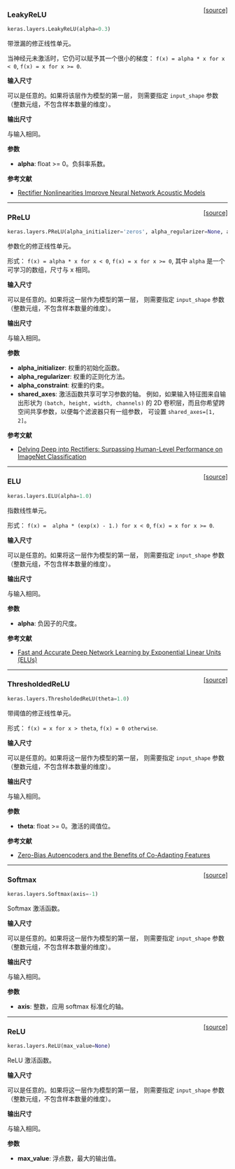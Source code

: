 <span style="float:right;">[[source]](https://github.com/keras-team/keras/blob/master/keras/layers/advanced_activations.py#L18)</span>
### LeakyReLU

```python
keras.layers.LeakyReLU(alpha=0.3)
```

带泄漏的修正线性单元。

当神经元未激活时，它仍可以赋予其一个很小的梯度：
`f(x) = alpha * x for x < 0`,
`f(x) = x for x >= 0`.

__输入尺寸__

可以是任意的。如果将该层作为模型的第一层，
则需要指定 `input_shape` 参数
（整数元组，不包含样本数量的维度）。

__输出尺寸__

与输入相同。

__参数__

- __alpha__: float >= 0。负斜率系数。

__参考文献__

- [Rectifier Nonlinearities Improve Neural Network Acoustic Models](https://web.stanford.edu/~awni/papers/relu_hybrid_icml2013_final.pdf)

----

<span style="float:right;">[[source]](https://github.com/keras-team/keras/blob/master/keras/layers/advanced_activations.py#L57)</span>
### PReLU

```python
keras.layers.PReLU(alpha_initializer='zeros', alpha_regularizer=None, alpha_constraint=None, shared_axes=None)
```

参数化的修正线性单元。

形式：
`f(x) = alpha * x for x < 0`,
`f(x) = x for x >= 0`,
其中 `alpha` 是一个可学习的数组，尺寸与 x 相同。

__输入尺寸__

可以是任意的。如果将这一层作为模型的第一层，
则需要指定 `input_shape` 参数
（整数元组，不包含样本数量的维度）。

__输出尺寸__

与输入相同。

__参数__

- __alpha_initializer__: 权重的初始化函数。
- __alpha_regularizer__: 权重的正则化方法。
- __alpha_constraint__: 权重的约束。
- __shared_axes__: 激活函数共享可学习参数的轴。
例如，如果输入特征图来自输出形状为 `(batch, height, width, channels)`
的 2D 卷积层，而且你希望跨空间共享参数，以便每个滤波器只有一组参数，
可设置 `shared_axes=[1, 2]`。

__参考文献__

- [Delving Deep into Rectifiers: Surpassing Human-Level Performance on ImageNet Classification](https://arxiv.org/abs/1502.01852)

----

<span style="float:right;">[[source]](https://github.com/keras-team/keras/blob/master/keras/layers/advanced_activations.py#L152)</span>
### ELU

```python
keras.layers.ELU(alpha=1.0)
```
指数线性单元。

形式：
`f(x) =  alpha * (exp(x) - 1.) for x < 0`,
`f(x) = x for x >= 0`.

__输入尺寸__

可以是任意的。如果将这一层作为模型的第一层，
则需要指定 `input_shape` 参数
（整数元组，不包含样本数量的维度）。

__输出尺寸__

与输入相同。

__参数__

- __alpha__: 负因子的尺度。

__参考文献__

- [Fast and Accurate Deep Network Learning by Exponential Linear Units (ELUs)](https://arxiv.org/abs/1511.07289v1)

----

<span style="float:right;">[[source]](https://github.com/keras-team/keras/blob/master/keras/layers/advanced_activations.py#L191)</span>
### ThresholdedReLU

```python
keras.layers.ThresholdedReLU(theta=1.0)
```

带阈值的修正线性单元。

形式：
`f(x) = x for x > theta`,
`f(x) = 0 otherwise`.

__输入尺寸__

可以是任意的。如果将这一层作为模型的第一层，
则需要指定 `input_shape` 参数
（整数元组，不包含样本数量的维度）。

__输出尺寸__

与输入相同。

__参数__

- __theta__: float >= 0。激活的阈值位。

__参考文献__

- [Zero-Bias Autoencoders and the Benefits of Co-Adapting Features](http://arxiv.org/abs/1402.3337)

----

<span style="float:right;">[[source]](https://github.com/keras-team/keras/blob/master/keras/layers/advanced_activations.py#L230)</span>
### Softmax

```python
keras.layers.Softmax(axis=-1)
```

Softmax 激活函数。

__输入尺寸__

可以是任意的。如果将这一层作为模型的第一层，
则需要指定 `input_shape` 参数
（整数元组，不包含样本数量的维度）。

__输出尺寸__

与输入相同。

__参数__

- __axis__: 整数，应用 softmax 标准化的轴。

----

<span style="float:right;">[[source]](https://github.com/keras-team/keras/blob/master/keras/layers/advanced_activations.py#L262)</span>
### ReLU

```python
keras.layers.ReLU(max_value=None)
```

ReLU 激活函数。

__输入尺寸__

可以是任意的。如果将这一层作为模型的第一层，
则需要指定 `input_shape` 参数
（整数元组，不包含样本数量的维度）。

__输出尺寸__

与输入相同。

__参数__

- __max_value__: 浮点数，最大的输出值。
